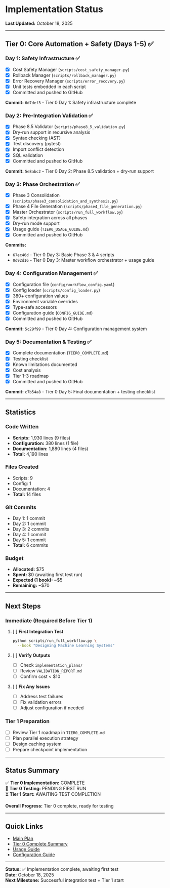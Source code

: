 # Implementation Status

**Last Updated:** October 18, 2025

---

## Tier 0: Core Automation + Safety (Days 1-5) ✅

### Day 1: Safety Infrastructure ✅
- [x] Cost Safety Manager (`scripts/cost_safety_manager.py`)
- [x] Rollback Manager (`scripts/rollback_manager.py`)
- [x] Error Recovery Manager (`scripts/error_recovery.py`)
- [x] Unit tests embedded in each script
- [x] Committed and pushed to GitHub

**Commit:** `6d7def3` - Tier 0 Day 1: Safety infrastructure complete

### Day 2: Pre-Integration Validation ✅
- [x] Phase 8.5 Validator (`scripts/phase8_5_validation.py`)
- [x] Dry-run support in recursive analysis
- [x] Syntax checking (AST)
- [x] Test discovery (pytest)
- [x] Import conflict detection
- [x] SQL validation
- [x] Committed and pushed to GitHub

**Commit:** `5e8abc2` - Tier 0 Day 2: Phase 8.5 validation + dry-run support

### Day 3: Phase Orchestration ✅
- [x] Phase 3 Consolidation (`scripts/phase3_consolidation_and_synthesis.py`)
- [x] Phase 4 File Generation (`scripts/phase4_file_generation.py`)
- [x] Master Orchestrator (`scripts/run_full_workflow.py`)
- [x] Safety integration across all phases
- [x] Dry-run mode support
- [x] Usage guide (`TIER0_USAGE_GUIDE.md`)
- [x] Committed and pushed to GitHub

**Commits:**
- `67ec46d` - Tier 0 Day 3: Basic Phase 3 & 4 scripts
- `0d92d16` - Tier 0 Day 3: Master workflow orchestrator + usage guide

### Day 4: Configuration Management ✅
- [x] Configuration file (`config/workflow_config.yaml`)
- [x] Config loader (`scripts/config_loader.py`)
- [x] 380+ configuration values
- [x] Environment variable overrides
- [x] Type-safe accessors
- [x] Configuration guide (`CONFIG_GUIDE.md`)
- [x] Committed and pushed to GitHub

**Commit:** `5c29f99` - Tier 0 Day 4: Configuration management system

### Day 5: Documentation & Testing ✅
- [x] Complete documentation (`TIER0_COMPLETE.md`)
- [x] Testing checklist
- [x] Known limitations documented
- [x] Cost analysis
- [x] Tier 1-3 roadmap
- [x] Committed and pushed to GitHub

**Commit:** `c7b54a8` - Tier 0 Day 5: Final documentation + testing checklist

---

## Statistics

### Code Written
- **Scripts:** 1,930 lines (9 files)
- **Configuration:** 380 lines (1 file)
- **Documentation:** 1,880 lines (4 files)
- **Total:** 4,190 lines

### Files Created
- Scripts: 9
- Config: 1
- Documentation: 4
- **Total:** 14 files

### Git Commits
- Day 1: 1 commit
- Day 2: 1 commit
- Day 3: 2 commits
- Day 4: 1 commit
- Day 5: 1 commit
- **Total:** 6 commits

### Budget
- **Allocated:** $75
- **Spent:** $0 (awaiting first test run)
- **Expected (1 book):** ~$5
- **Remaining:** ~$70

---

## Next Steps

### Immediate (Required Before Tier 1)
1. [ ] **First Integration Test**
   ```bash
   python scripts/run_full_workflow.py \
     --book "Designing Machine Learning Systems"
   ```

2. [ ] **Verify Outputs**
   - [ ] Check `implementation_plans/`
   - [ ] Review `VALIDATION_REPORT.md`
   - [ ] Confirm cost < $10

3. [ ] **Fix Any Issues**
   - [ ] Address test failures
   - [ ] Fix validation errors
   - [ ] Adjust configuration if needed

### Tier 1 Preparation
- [ ] Review Tier 1 roadmap in `TIER0_COMPLETE.md`
- [ ] Plan parallel execution strategy
- [ ] Design caching system
- [ ] Prepare checkpoint implementation

---

## Status Summary

✅ **Tier 0 Implementation:** COMPLETE  
🔲 **Tier 0 Testing:** PENDING FIRST RUN  
⏳ **Tier 1 Start:** AWAITING TEST COMPLETION  

**Overall Progress:** Tier 0 complete, ready for testing

---

## Quick Links

- [Main Plan](high-context-book-analyzer.plan.md)
- [Tier 0 Complete Summary](TIER0_COMPLETE.md)
- [Usage Guide](TIER0_USAGE_GUIDE.md)
- [Configuration Guide](CONFIG_GUIDE.md)

---

**Status:** ✅ Implementation complete, awaiting first test  
**Date:** October 18, 2025  
**Next Milestone:** Successful integration test + Tier 1 start

